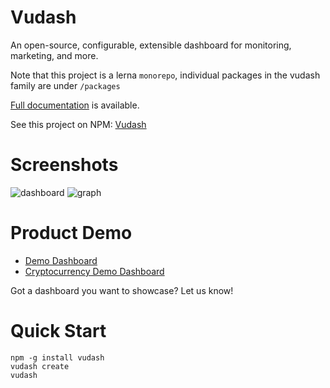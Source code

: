 # Vudash

An open-source, configurable, extensible dashboard for monitoring, marketing, and more.

Note that this project is a lerna `monorepo`, individual packages in the vudash family are under `/packages`

[Full documentation](https://vudash.com) is available.

See this project on NPM: [Vudash](https://npmjs.org/vudash)

# Screenshots

![dashboard](https://cloud.githubusercontent.com/assets/218949/25785093/2d37aaf0-3370-11e7-9e7a-ec8f2d05ccf0.png)
![graph](https://cloud.githubusercontent.com/assets/218949/18608448/68c9bf90-7ce1-11e6-95a9-15c864722271.png)

# Product Demo

* [Demo Dashboard](http://demo.vudash.com/)
* [Cryptocurrency Demo Dashboard](http://cryptodash.herokuapp.com/default.dashboard)

Got a dashboard you want to showcase? Let us know!

# Quick Start

```
npm -g install vudash
vudash create
vudash
```